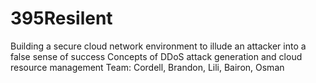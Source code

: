 # 395Resilent
Building a secure cloud network environment to illude an attacker into a false sense of success
Concepts of DDoS attack generation and cloud resource management
Team: Cordell, Brandon, Lili, Bairon, Osman
